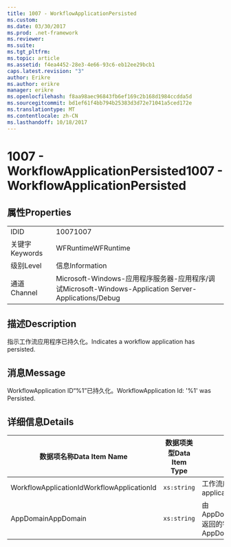 ```yaml
---
title: 1007 - WorkflowApplicationPersisted
ms.custom: 
ms.date: 03/30/2017
ms.prod: .net-framework
ms.reviewer: 
ms.suite: 
ms.tgt_pltfrm: 
ms.topic: article
ms.assetid: f4ea4452-28e3-4e66-93c6-eb12ee29bcb1
caps.latest.revision: "3"
author: Erikre
ms.author: erikre
manager: erikre
ms.openlocfilehash: f8aa98aec96843fb6ef169c2b168d1984ccdda5d
ms.sourcegitcommit: bd1ef61f4bb794b25383d3d72e71041a5ced172e
ms.translationtype: MT
ms.contentlocale: zh-CN
ms.lasthandoff: 10/18/2017
---
```

# <a name="1007---workflowapplicationpersisted"></a><span data-ttu-id="da1f9-102">1007 - WorkflowApplicationPersisted</span><span class="sxs-lookup"><span data-stu-id="da1f9-102">1007 - WorkflowApplicationPersisted</span></span>
## <a name="properties"></a><span data-ttu-id="da1f9-103">属性</span><span class="sxs-lookup"><span data-stu-id="da1f9-103">Properties</span></span>  
  
|||  
|-|-|  
|<span data-ttu-id="da1f9-104">ID</span><span class="sxs-lookup"><span data-stu-id="da1f9-104">ID</span></span>|<span data-ttu-id="da1f9-105">1007</span><span class="sxs-lookup"><span data-stu-id="da1f9-105">1007</span></span>|  
|<span data-ttu-id="da1f9-106">关键字</span><span class="sxs-lookup"><span data-stu-id="da1f9-106">Keywords</span></span>|<span data-ttu-id="da1f9-107">WFRuntime</span><span class="sxs-lookup"><span data-stu-id="da1f9-107">WFRuntime</span></span>|  
|<span data-ttu-id="da1f9-108">级别</span><span class="sxs-lookup"><span data-stu-id="da1f9-108">Level</span></span>|<span data-ttu-id="da1f9-109">信息</span><span class="sxs-lookup"><span data-stu-id="da1f9-109">Information</span></span>|  
|<span data-ttu-id="da1f9-110">通道</span><span class="sxs-lookup"><span data-stu-id="da1f9-110">Channel</span></span>|<span data-ttu-id="da1f9-111">Microsoft-Windows-应用程序服务器-应用程序/调试</span><span class="sxs-lookup"><span data-stu-id="da1f9-111">Microsoft-Windows-Application Server-Applications/Debug</span></span>|  
  
## <a name="description"></a><span data-ttu-id="da1f9-112">描述</span><span class="sxs-lookup"><span data-stu-id="da1f9-112">Description</span></span>  
 <span data-ttu-id="da1f9-113">指示工作流应用程序已持久化。</span><span class="sxs-lookup"><span data-stu-id="da1f9-113">Indicates a workflow application has persisted.</span></span>  
  
## <a name="message"></a><span data-ttu-id="da1f9-114">消息</span><span class="sxs-lookup"><span data-stu-id="da1f9-114">Message</span></span>  
 <span data-ttu-id="da1f9-115">WorkflowApplication ID“%1”已持久化。</span><span class="sxs-lookup"><span data-stu-id="da1f9-115">WorkflowApplication Id: '%1' was Persisted.</span></span>  
  
## <a name="details"></a><span data-ttu-id="da1f9-116">详细信息</span><span class="sxs-lookup"><span data-stu-id="da1f9-116">Details</span></span>  
  
|<span data-ttu-id="da1f9-117">数据项名称</span><span class="sxs-lookup"><span data-stu-id="da1f9-117">Data Item Name</span></span>|<span data-ttu-id="da1f9-118">数据项类型</span><span class="sxs-lookup"><span data-stu-id="da1f9-118">Data Item Type</span></span>|<span data-ttu-id="da1f9-119">描述</span><span class="sxs-lookup"><span data-stu-id="da1f9-119">Description</span></span>|  
|--------------------|--------------------|-----------------|  
|<span data-ttu-id="da1f9-120">WorkflowApplicationId</span><span class="sxs-lookup"><span data-stu-id="da1f9-120">WorkflowApplicationId</span></span>|`xs:string`|<span data-ttu-id="da1f9-121">工作流应用程序 ID</span><span class="sxs-lookup"><span data-stu-id="da1f9-121">The workflow application id</span></span>|  
|<span data-ttu-id="da1f9-122">AppDomain</span><span class="sxs-lookup"><span data-stu-id="da1f9-122">AppDomain</span></span>|`xs:string`|<span data-ttu-id="da1f9-123">由 AppDomain.CurrentDomain.FriendlyName 返回的字符串。</span><span class="sxs-lookup"><span data-stu-id="da1f9-123">The string returned by AppDomain.CurrentDomain.FriendlyName.</span></span>|
